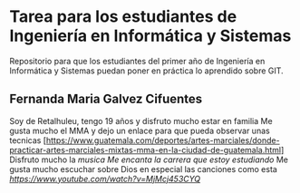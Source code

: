 # Tarea para los estudiantes de Ingeniería en Informática y Sistemas
 Repositorio para que los estudiantes del primer año de Ingeniería en Informática y Sistemas puedan poner en práctica lo aprendido sobre GIT.

## Fernanda Maria Galvez Cifuentes 
Soy de Retalhuleu, tengo 19 años y disfruto mucho estar en familia 
Me gusta mucho el MMA y dejo un enlace para que pueda observar unas tecnicas
[https://www.guatemala.com/deportes/artes-marciales/donde-practicar-artes-marciales-mixtas-mma-en-la-ciudad-de-guatemala.html]
Disfruto mucho la *musica* 
*Me encanta la carrera que estoy estudiando*
Me gusta mucho escuchar sobre Dios en especial las canciones como esta *https://www.youtube.com/watch?v=MjMcj453CYQ*


